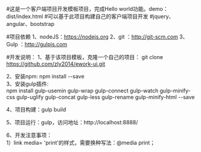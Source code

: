#这是一个客户端项目开发模板项目，完成Hello world功能。demo：dist/index.html 
#可以基于此项目构建自己的客户端项目开发 
#jquery、angular、bootstrap 

#项目依赖
1、nodeJS：https://nodejs.org	
2、git   ：http://git-scm.com	
3、Gulp  ：http://gulpjs.com	

#开发说明：
1、基于该项目模板，克隆一个自己的项目：
git clone https://github.com/zly2014/ework-ui.git

2、安装npm: 
    npm install --save  
3、安装gulp插件:    
    npm install gulp-usemin gulp-wrap gulp-connect gulp-watch gulp-minify-css gulp-uglify gulp-concat gulp-less gulp-rename gulp-minify-html --save 

4、项目构建：gulp build 

5、项目运行：gulp，访问地址：http://localhost:8888/ 

6、开发注意事项：   
1）link media= 'print'的样式，需要换种写法：@media print；  







